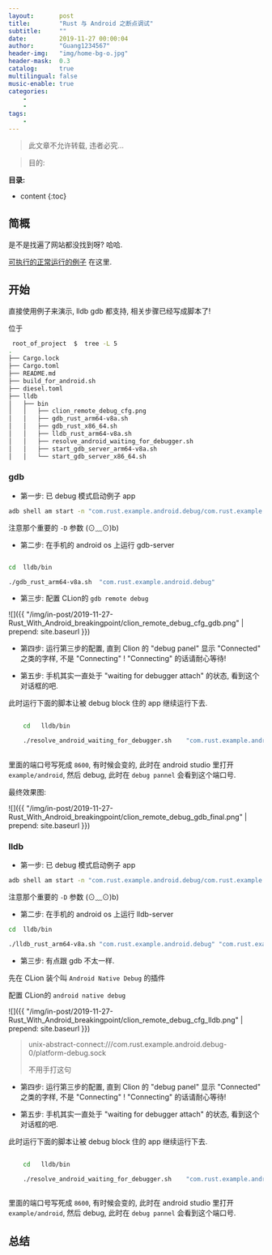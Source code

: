 ```yaml
---
layout:       post
title:        "Rust 与 Android 之断点调试"
subtitle:     ""
date:         2019-11-27 00:00:04
author:       "Guang1234567"
header-img:   "img/home-bg-o.jpg"
header-mask:  0.3
catalog:      true
multilingual: false
music-enable: true
categories:
    -
    -
tags:
    -
---
```



> 此文章不允许转载, 违者必究...

> 目的:

**目录:**

* content
{:toc}


## 简概

是不是找遍了网站都没找到呀? 哈哈.

 [可执行的正常运行的例子](https://github.com/Guang1234567/rust_android_common_lib) 在这里.

## 开始

直接使用例子来演示,  lldb gdb 都支持, 相关步骤已经写成脚本了!

位于

```bash
 root_of_project  $  tree -L 5
.
├── Cargo.lock
├── Cargo.toml
├── README.md
├── build_for_android.sh
├── diesel.toml
├── lldb
│   ├── bin
│   │   ├── clion_remote_debug_cfg.png
│   │   ├── gdb_rust_arm64-v8a.sh
│   │   ├── gdb_rust_x86_64.sh
│   │   ├── lldb_rust_arm64-v8a.sh
│   │   ├── resolve_android_waiting_for_debugger.sh
│   │   ├── start_gdb_server_arm64-v8a.sh
│   │   └── start_gdb_server_x86_64.sh
```

### gdb

- 第一步: 已 debug 模式启动例子 app

```bash
adb shell am start -n "com.rust.example.android.debug/com.rust.example.android.MainActivity" -a android.intent.action.MAIN -c android.intent.category.LAUNCHER -D
```

注意那个重要的 `-D` 参数 (⊙﹏⊙)b)


- 第二步:  在手机的 android os 上运行 gdb-server 

```bash

cd  lldb/bin

./gdb_rust_arm64-v8a.sh  "com.rust.example.android.debug"

```

- 第三步:  配置 CLion的 `gdb remote debug`

![]({{ "/img/in-post/2019-11-27-Rust_With_Android_breakingpoint/clion_remote_debug_cfg_gdb.png" | prepend: site.baseurl }})

- 第四步:  运行第三步的配置, 直到 Clion 的 "debug panel" 显示 "Connected" 之类的字样,  不是 "Connecting" !   "Connecting" 的话请耐心等待!


- 第五步:  手机其实一直处于 "waiting for debugger attach" 的状态, 看到这个对话框的吧.

此时运行下面的脚本让被 debug block 住的 app 继续运行下去.

```bash
	
	cd   lldb/bin

	./resolve_android_waiting_for_debugger.sh    "com.rust.example.android.debug"
	
```

里面的端口号写死成 `8600`, 有时候会变的, 此时在 android studio 里打开 `example/android`, 然后 debug, 此时在 `debug pannel` 会看到这个端口号.  


最终效果图:

![]({{ "/img/in-post/2019-11-27-Rust_With_Android_breakingpoint/clion_remote_debug_gdb_final.png" | prepend: site.baseurl }})

### lldb

- 第一步: 已 debug 模式启动例子 app

```bash
adb shell am start -n "com.rust.example.android.debug/com.rust.example.android.MainActivity" -a android.intent.action.MAIN -c android.intent.category.LAUNCHER -D
```

注意那个重要的 `-D` 参数 (⊙﹏⊙)b)


- 第二步:  在手机的 android os 上运行 lldb-server 

```bash
cd  lldb/bin

./lldb_rust_arm64-v8a.sh "com.rust.example.android.debug" "com.rust.example.android"
```

- 第三步:  有点跟 gdb 不太一样.

先在 CLion 装个叫 `Android Native Debug` 的插件

配置 CLion的 `android native debug`

![]({{ "/img/in-post/2019-11-27-Rust_With_Android_breakingpoint/clion_remote_debug_cfg_lldb.png" | prepend: site.baseurl }})


> unix-abstract-connect:///com.rust.example.android.debug-0/platform-debug.sock
> 
>  不用手打这句

- 第四步:  运行第三步的配置, 直到 Clion 的 "debug panel" 显示 "Connected" 之类的字样,  不是 "Connecting" !   "Connecting" 的话请耐心等待!


- 第五步:  手机其实一直处于 "waiting for debugger attach" 的状态, 看到这个对话框的吧.

此时运行下面的脚本让被 debug block 住的 app 继续运行下去.

```bash
	
	cd   lldb/bin

	./resolve_android_waiting_for_debugger.sh    "com.rust.example.android.debug"
	
```

里面的端口号写死成 `8600`, 有时候会变的, 此时在 android studio 里打开 `example/android`, 然后 debug, 此时在 `debug pannel` 会看到这个端口号.  

## 总结





